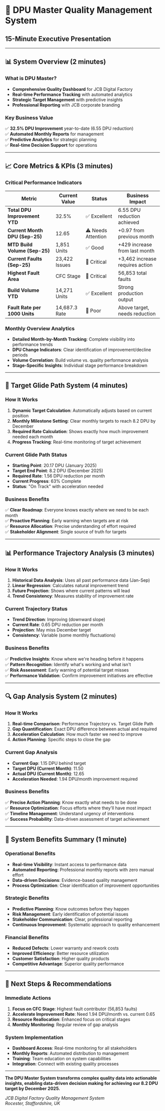 # 🎯 DPU Master Quality Management System
## 15-Minute Executive Presentation

---

## 📊 **System Overview** (2 minutes)

### **What is DPU Master?**
- **Comprehensive Quality Dashboard** for JCB Digital Factory
- **Real-time Performance Tracking** with automated analytics
- **Strategic Target Management** with predictive insights
- **Professional Reporting** with JCB corporate branding

### **Key Business Value**
✅ **32.5% DPU Improvement** year-to-date (6.55 DPU reduction)  
✅ **Automated Monthly Reports** for management  
✅ **Predictive Analytics** for strategic planning  
✅ **Real-time Decision Support** for operations  

---

## 📈 **Core Metrics & KPIs** (3 minutes)

### **Critical Performance Indicators**
| Metric | Current Value | Status | Business Impact |
|--------|---------------|--------|-----------------|
| **Total DPU Improvement YTD** | 32.5% | ✅ Excellent | 6.55 DPU reduction achieved |
| **Current Month DPU (Sep-25)** | 12.65 | ⚠️ Needs Attention | +0.97 from previous month |
| **MTD Build Volume (Sep-25)** | 1,851 Units | ✅ Good | +429 increase from last month |
| **Current Faults (Sep-25)** | 23,422 Issues | 🔴 Critical | +3,462 increase requires action |
| **Highest Fault Area** | CFC Stage | 🔴 Critical | 56,853 total faults |
| **Build Volume YTD** | 14,271 Units | ✅ Excellent | Strong production output |
| **Fault Rate per 1000 Units** | 14,687.3 Rate | 🔴 Poor | Above target, needs reduction |

### **Monthly Overview Analytics**
- **Detailed Month-by-Month Tracking**: Complete visibility into performance trends
- **DPU Change Indicators**: Clear identification of improvement/decline periods
- **Volume Correlation**: Build volume vs. quality performance analysis
- **Stage-Specific Insights**: Individual stage performance breakdown

---

## 🎯 **Target Glide Path System** (4 minutes)

### **How It Works**
1. **Dynamic Target Calculation**: Automatically adjusts based on current position
2. **Monthly Milestone Setting**: Clear monthly targets to reach 8.2 DPU by December
3. **Required Rate Calculation**: Shows exactly how much improvement needed each month
4. **Progress Tracking**: Real-time monitoring of target achievement

### **Current Glide Path Status**
- **Starting Point**: 20.17 DPU (January 2025)
- **Target End Point**: 8.2 DPU (December 2025)
- **Required Rate**: 1.56 DPU reduction per month
- **Current Progress**: 63% Complete
- **Status**: "On Track" with acceleration needed

### **Business Benefits**
✅ **Clear Roadmap**: Everyone knows exactly where we need to be each month  
✅ **Proactive Planning**: Early warning when targets are at risk  
✅ **Resource Allocation**: Precise understanding of effort required  
✅ **Stakeholder Alignment**: Single source of truth for targets  

---

## 📊 **Performance Trajectory Analysis** (3 minutes)

### **How It Works**
1. **Historical Data Analysis**: Uses all past performance data (Jan-Sep)
2. **Linear Regression**: Calculates natural improvement trend
3. **Future Projection**: Shows where current patterns will lead
4. **Trend Consistency**: Measures stability of improvement rate

### **Current Trajectory Status**
- **Trend Direction**: Improving (downward slope)
- **Current Rate**: 0.65 DPU reduction per month
- **Projection**: May miss December target
- **Consistency**: Variable (some monthly fluctuations)

### **Business Benefits**
✅ **Predictive Insights**: Know where we're heading before it happens  
✅ **Pattern Recognition**: Identify what's working and what isn't  
✅ **Risk Assessment**: Early warning of potential target misses  
✅ **Performance Validation**: Confirm improvement initiatives are effective  

---

## 🔍 **Gap Analysis System** (2 minutes)

### **How It Works**
1. **Real-time Comparison**: Performance Trajectory vs. Target Glide Path
2. **Gap Quantification**: Exact DPU difference between actual and required
3. **Acceleration Calculation**: How much faster we need to improve
4. **Action Planning**: Specific steps to close the gap

### **Current Gap Analysis**
- **Current Gap**: 1.15 DPU behind target
- **Target DPU (Current Month)**: 11.50
- **Actual DPU (Current Month)**: 12.65
- **Acceleration Needed**: 1.94 DPU/month improvement required

### **Business Benefits**
✅ **Precise Action Planning**: Know exactly what needs to be done  
✅ **Resource Optimization**: Focus efforts where they'll have most impact  
✅ **Timeline Management**: Understand urgency of interventions  
✅ **Success Probability**: Data-driven assessment of target achievement  

---

## 🚀 **System Benefits Summary** (1 minute)

### **Operational Benefits**
- **Real-time Visibility**: Instant access to performance data
- **Automated Reporting**: Professional monthly reports with zero manual effort
- **Data-driven Decisions**: Evidence-based quality management
- **Process Optimization**: Clear identification of improvement opportunities

### **Strategic Benefits**
- **Predictive Planning**: Know outcomes before they happen
- **Risk Management**: Early identification of potential issues
- **Stakeholder Communication**: Clear, professional reporting
- **Continuous Improvement**: Systematic approach to quality enhancement

### **Financial Benefits**
- **Reduced Defects**: Lower warranty and rework costs
- **Improved Efficiency**: Better resource utilization
- **Customer Satisfaction**: Higher quality products
- **Competitive Advantage**: Superior quality performance

---

## 🎯 **Next Steps & Recommendations**

### **Immediate Actions**
1. **Focus on CFC Stage**: Highest fault contributor (56,853 faults)
2. **Accelerate Improvement Rate**: Need 1.94 DPU/month vs. current 0.65
3. **Resource Reallocation**: Enhanced focus on critical stages
4. **Monthly Monitoring**: Regular review of gap analysis

### **System Implementation**
- **Dashboard Access**: Real-time monitoring for all stakeholders
- **Monthly Reports**: Automated distribution to management
- **Training**: Team education on system capabilities
- **Integration**: Connect with existing quality processes

---

**The DPU Master System transforms complex quality data into actionable insights, enabling data-driven decision making for achieving our 8.2 DPU target by December 2025.**

*JCB Digital Factory Quality Management System*  
*Rocester, Staffordshire, UK*
